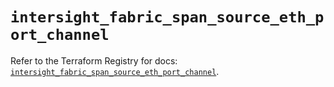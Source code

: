 # `intersight_fabric_span_source_eth_port_channel`

Refer to the Terraform Registry for docs: [`intersight_fabric_span_source_eth_port_channel`](https://registry.terraform.io/providers/ciscodevnet/intersight/1.0.71/docs/resources/fabric_span_source_eth_port_channel).
